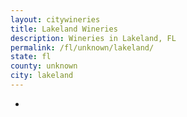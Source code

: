 ```yaml
---
layout: citywineries
title: Lakeland Wineries
description: Wineries in Lakeland, FL
permalink: /fl/unknown/lakeland/
state: fl
county: unknown
city: lakeland
---
```

-
